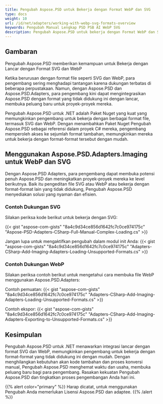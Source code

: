 ```yaml
---
title: Pengubah Aspose.PSD untuk Bekerja dengan Format WebP dan SVG
type: docs
weight: 10
url: /id/net/adapters/working-with-webp-svg-formats-overview
keywords: Pengubah Manual Lengkap PSD PSB AI WebP SVG 
description: Pengubah Aspose.PSD untuk bekerja dengan Format WebP dan SVG
---
```


## Gambaran

Pengubah Aspose.PSD memberikan kemampuan untuk Bekerja dengan Lancar dengan Format SVG dan WebP

Ketika berurusan dengan format file seperti SVG dan WebP, para pengembang sering menghadapi tantangan karena dukungan terbatas di beberapa perpustakaan. Namun, dengan Aspose.PSD dan Aspose.PSD.Adapters, para pengembang kini dapat mengintegrasikan Aspose.PSD dengan format yang tidak didukung ini dengan lancar, membuka peluang baru untuk proyek-proyek mereka.

Pengubah Aspose.PSD untuk .NET adalah Paket Nuget yang kuat yang memungkinkan pengembang untuk bekerja dengan berbagai format file, termasuk SVG dan WebP. Dengan menambahkan Paket Nuget Pengubah Aspose.PSD sebagai referensi dalam proyek C# mereka, pengembang memperoleh akses ke sejumlah format tambahan, memungkinkan mereka untuk bekerja dengan format-format tersebut dengan mudah.

## Menggunakan Aspose.PSD.Adapters.Imaging untuk WebP dan SVG

Dengan Aspose.PSD Adapters, para pengembang dapat membuka potensi penuh Aspose.PSD dan meningkatkan proyek-proyek mereka ke level berikutnya. Baik itu pengeditan file SVG atau WebP atau bekerja dengan format-format lain yang tidak didukung, Pengubah Aspose.PSD menyediakan solusi yang nyaman dan efisien.

### Contoh Dukungan SVG
Silakan periksa kode berikut untuk bekerja dengan SVG:

{{< gist "aspose-com-gists" "8a4c9d34ce856d1642fc7c0ce974175c" "Aspose-PSD-Adapters-CSharp-Full-Manual-Complex-Loading.cs" >}}

Jangan lupa untuk mengaktifkan pengubah dalam modul init Anda:
{{< gist "aspose-com-gists" "8a4c9d34ce856d1642fc7c0ce974175c" "Adapters-CSharp-Add-Imaging-Adapters-Loading-Unsupported-Formats.cs" >}}

### Contoh Dukungan WebP

Silakan periksa contoh berikut untuk mengetahui cara membuka file WebP menggunakan Aspose.PSD.Adapters:

Contoh pemuatan: 
{{< gist "aspose-com-gists" "8a4c9d34ce856d1642fc7c0ce974175c" "Adapters-CSharp-Add-Imaging-Adapters-Loading-Unsupported-Formats.cs" >}}

Contoh ekspor:
{{< gist "aspose-com-gists" "8a4c9d34ce856d1642fc7c0ce974175c" "Adapters-CSharp-Add-Imaging-Adapters-Exporting-to-Unsupported-Formats.cs" >}}


## Kesimpulan

Pengubah Aspose.PSD untuk .NET menawarkan integrasi lancar dengan format SVG dan WebP, memungkinkan pengembang untuk bekerja dengan format-format yang tidak didukung ini dengan mudah. Dengan menghilangkan kebutuhan akan kode tambahan dan proses konversi manual, Pengubah Aspose.PSD menghemat waktu dan usaha, membuka peluang baru bagi para pengembang. Rasakan kekuatan Pengubah Aspose.PSD dan tingkatkan proses pengembangan Anda hari ini.

{{% alert color="primary" %}} 
Harap dicatat, untuk menggunakan Pengubah Anda memerlukan Lisensi Aspose.PSD dan adaptee. 
{{% /alert %}}
